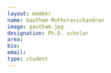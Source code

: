 ```yaml
---
layout: member
name: Gautham Muthuravichandran
image: gautham.jpg
designation: Ph.D. scholar
area:
bio:
email:
type: student
---
```

